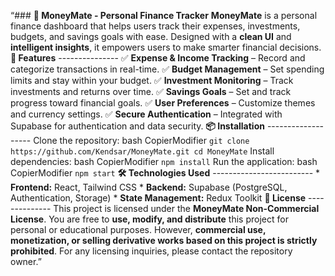 “### **📌 MoneyMate - Personal Finance Tracker** **MoneyMate** is a personal finance dashboard that helps users track their expenses, investments, budgets, and savings goals with ease. Designed with a **clean UI** and **intelligent insights**, it empowers users to make smarter financial decisions. **🚀 Features** --------------- ✅ **Expense & Income Tracking** – Record and categorize transactions in real-time. ✅ **Budget Management** – Set spending limits and stay within your budget. ✅ **Investment Monitoring** – Track investments and returns over time. ✅ **Savings Goals** – Set and track progress toward financial goals. ✅ **User Preferences** – Customize themes and currency settings. ✅ **Secure Authentication** – Integrated with Supabase for authentication and data security. **📦 Installation** ------------------- Clone the repository: bash CopierModifier `git clone https://github.com/Kendsar/MoneyMate.git cd MoneyMate` Install dependencies: bash CopierModifier `npm install` Run the application: bash CopierModifier `npm start` **🛠️ Technologies Used** ------------------------- * **Frontend:** React, Tailwind CSS * **Backend:** Supabase (PostgreSQL, Authentication, Storage) * **State Management:** Redux Toolkit **📜 License** -------------- This project is licensed under the **MoneyMate Non-Commercial License**. You are free to **use, modify, and distribute** this project for personal or educational purposes. However, **commercial use, monetization, or selling derivative works based on this project is strictly prohibited**. For any licensing inquiries, please contact the repository owner.”

